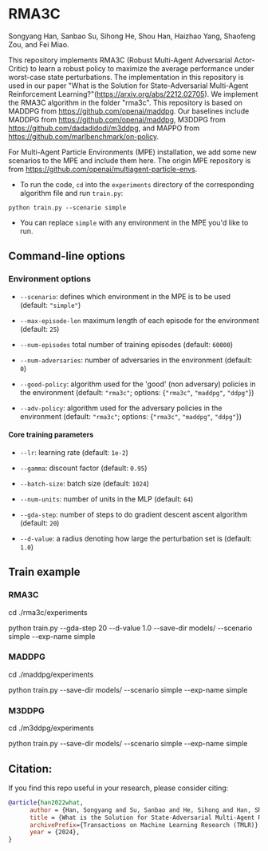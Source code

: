 # RMA3C

Songyang Han, Sanbao Su, Sihong He, Shou Han, Haizhao Yang, Shaofeng Zou, and Fei Miao.

This repository implements RMA3C (Robust Multi-Agent Adversarial Actor-Critic) to learn a robust policy to maximize the average performance under worst-case state perturbations. The implementation in this repository is used in our paper "What is the Solution for State-Adversarial Multi-Agent Reinforcement Learning?"(https://arxiv.org/abs/2212.02705). We implement the RMA3C algorithm in  the folder "rma3c". This repository is based on MADDPG from https://github.com/openai/maddpg. Our baselines include MADDPG from https://github.com/openai/maddpg, M3DDPG from https://github.com/dadadidodi/m3ddpg, and MAPPO from https://github.com/marlbenchmark/on-policy.

For Multi-Agent Particle Environments (MPE) installation, we add some new scenarios to the MPE and include them here. The origin MPE repository is from https://github.com/openai/multiagent-particle-envs.

- To run the code, `cd` into the `experiments` directory of the corresponding algorithm file and run `train.py`:

``python train.py --scenario simple``

- You can replace `simple` with any environment in the MPE you'd like to run.

## Command-line options

### Environment options

- `--scenario`: defines which environment in the MPE is to be used (default: `"simple"`)

- `--max-episode-len` maximum length of each episode for the environment (default: `25`)

- `--num-episodes` total number of training episodes (default: `60000`)

- `--num-adversaries`: number of adversaries in the environment (default: `0`)

- `--good-policy`: algorithm used for the 'good' (non adversary) policies in the environment
(default: `"rma3c"`; options: {`"rma3c"`, `"maddpg"`, `"ddpg"`})

- `--adv-policy`: algorithm used for the adversary policies in the environment
(default: `"rma3c"`; options: {`"rma3c"`, `"maddpg"`, `"ddpg"`})

#### Core training parameters

- `--lr`: learning rate (default: `1e-2`)

- `--gamma`: discount factor (default: `0.95`)

- `--batch-size`: batch size (default: `1024`)

- `--num-units`: number of units in the MLP (default: `64`)

- `--gda-step`: number of steps to do gradient descent ascent algorithm (default: `20`)

- `--d-value`: a radius denoting how large the perturbation set is (default: `1.0`)

## Train example

### RMA3C
cd ./rma3c/experiments

python train.py --gda-step 20 --d-value 1.0  --save-dir models/ --scenario simple --exp-name simple

### MADDPG
cd ./maddpg/experiments

python train.py --save-dir models/ --scenario simple --exp-name simple

### M3DDPG
cd ./m3ddpg/experiments

python train.py --save-dir models/ --scenario simple --exp-name simple

## Citation:
If you find this repo useful in your research, please consider citing:
```bibtex
@article{han2022what,
      author = {Han, Songyang and Su, Sanbao and He, Sihong and Han, Shuo and Yang, Haizhao and Miao, Fei},
      title = {What is the Solution for State-Adversarial Multi-Agent Reinforcement Learning?},
      archivePrefix={Transactions on Machine Learning Research (TMLR)}
      year = {2024},
}
```
